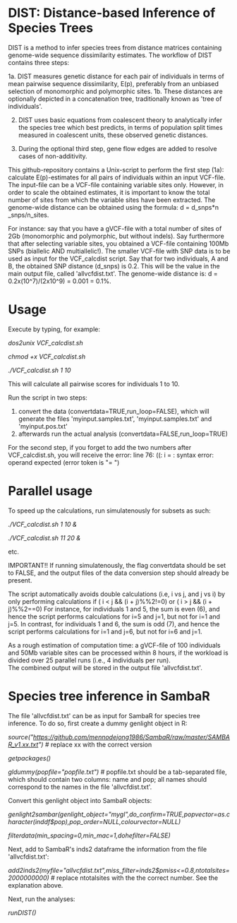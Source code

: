 # DIST: Distance-based Inference of Species Trees

DIST is a method to infer species trees from distance matrices containing genome-wide sequence dissimilarity estimates.
The workflow of DIST contains three steps:

1a. DIST measures genetic distance for each pair of individuals in terms of mean pairwise sequence dissimilarity, E(p), preferably from an unbiased selection of monomorphic and polymorphic sites. 
1b. These distances are optionally depicted in a concatenation tree, traditionally known as 'tree of individuals'.

2. DIST uses basic equations from coalescent theory to analytically infer the species tree which best predicts, in terms of population split times measured in coalescent units, these observed genetic distances.

3. During the optional third step, gene flow edges are added to resolve cases of non-additivity. 

This github-repository contains a Unix-script to perform the first step (1a): calculate E(p)-estimates for all pairs of individuals within an input VCF-file. 
The input-file can be a VCF-file containing variable sites only. 
However, in order to scale the obtained estimates, it is important to know the total number of sites from which the variable sites have been extracted. 
The genome-wide distance can be obtained using the formula: d = d_snps*n _snps/n_sites. 

For instance: say that you have a gVCF-file with a total number of sites of 2Gb (monomorphic and polymorphic, but without indels). 
Say furthermore that after selecting variable sites, you obtained a VCF-file containing 100Mb SNPs (biallelic AND multiallelic!).
The smaller VCF-file with SNP data is to be used as input for the VCF_calcdist script.
Say that for two individuals, A and B, the obtained SNP distance (d_snps) is 0.2. This will be the value in the main output file, called 'allvcfdist.txt'.
The genome-wide distance is: d = 0.2x(10^7)/(2x10^9) = 0.001 = 0.1%.

# Usage
Execute by typing, for example:

*dos2unix VCF_calcdist.sh*

*chmod +x VCF_calcdist.sh*

*./VCF_calcdist.sh 1 10*

This will calculate all pairwise scores for individuals 1 to 10.

Run the script in two steps: 
1. convert the data (convertdata=TRUE,run_loop=FALSE), which will generate the files 'myinput.samples.txt', 'myinput.samples.txt' and 'myinput.pos.txt' 
2. afterwards run the actual analysis (convertdata=FALSE,run_loop=TRUE)

For the second step, if you forget to add the two numbers after VCF_calcdist.sh, you will receive the error:
line 76: ((: i = : syntax error: operand expected (error token is "= ")

# Parallel usage
To speed up the calculations, run simulatenously for subsets as such:

*./VCF_calcdist.sh 1 10 &*		

*./VCF_calcdist.sh 11 20 &*

etc.

IMPORTANT!! If running simulatenously, the flag convertdata should be set to FALSE, and the output files of the data conversion step should already be present.

The script automatically avoids double calculations (i.e, i vs j, and j vs i) by only performing calculations if ( i < j && (i + j)%%2!=0) or ( i > j && (i + j)%%2==0)
For instance, for individuals 1 and 5, the sum is even (6), and hence the script performs calculations for i=5 and j=1, but not for i=1 and j=5.
In contrast, for individuals 1 and 6, the sum is odd (7), and hence the script performs calculations for i=1 and j=6, but not for i=6 and j=1.     

As a rough estimation of computation time: a gVCF-file of 100 individuals and 50Mb variable sites can be processed within 8 hours, if the workload is divided over 25 parallel runs (i.e., 4 individuals per run).     
The combined output will be stored in the output file 'allvcfdist.txt'.

# Species tree inference in SambaR

The file 'allvcfdist.txt' can be as input for SambaR for species tree inference.
To do so, first create a dummy genlight object in R:

*source("https://github.com/mennodejong1986/SambaR/raw/master/SAMBAR_v1.xx.txt")* # replace xx with the correct version

*getpackages()*

*gldummy(popfile="popfile.txt")*   # popfile.txt should be a tab-separated file, which should contain two columns: name and pop; all names should correspond to the names in the file 'allvcfdist.txt'.


Convert this genlight object into SambaR objects:

*genlight2sambar(genlight_object="mygl",do_confirm=TRUE,popvector=as.character(inddf$pop),pop_order=NULL,colourvector=NULL)*

*filterdata(min_spacing=0,min_mac=1,dohefilter=FALSE)*


Next, add to SambaR's inds2 dataframe the information from the file 'allvcfdist.txt':

*add2inds2(myfile="allvcfdist.txt",miss_filter=inds2$pmiss<=0.8,ntotalsites=2000000000)*    # replace ntotalsites with the the correct number. See the explanation above.


Next, run the analyses:

*runDIST()*
